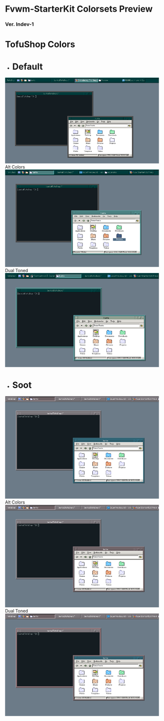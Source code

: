 # Fvwm-StarterKit Colorsets Preview
### Ver. Indev-1
#
# TofuShop Colors

* # Default
<kbd align="center">
<img src="screenshots/colorsets/tofushop/default.png?raw=true"  />
</kbd>
Alt Colors

<kbd align="center">
<img src="screenshots/colorsets/tofushop/default-alt.png?raw=true"  />
</kbd>
Dual Toned
<kbd align="center">
<img src="screenshots/colorsets/tofushop/default-dualTone.png?raw=true"  />
</kbd>

* # Soot
<kbd align="center">
<img src="screenshots/colorsets/tofushop/Soot.png?raw=true"  />
</kbd>
Alt Colors

<kbd align="center">
<img src="screenshots/colorsets/tofushop/Soot-alt.png?raw=true"  />
</kbd>
Dual Toned
<kbd align="center">
<img src="screenshots/colorsets/tofushop/Soot-dualToned.png?raw=true"  />
</kbd>